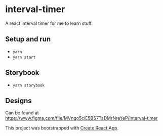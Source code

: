 # interval-timer

A react interval timer for me to learn stuff.

## Setup and run

- `yarn`
- `yarn start`

## Storybook

- `yarn storybook`

## Designs

Can be found at https://www.figma.com/file/MVnqo5ciE5BS7TaDMrNreYeP/Interval-timer


This project was bootstrapped with [Create React App](https://github.com/facebookincubator/create-react-app).
